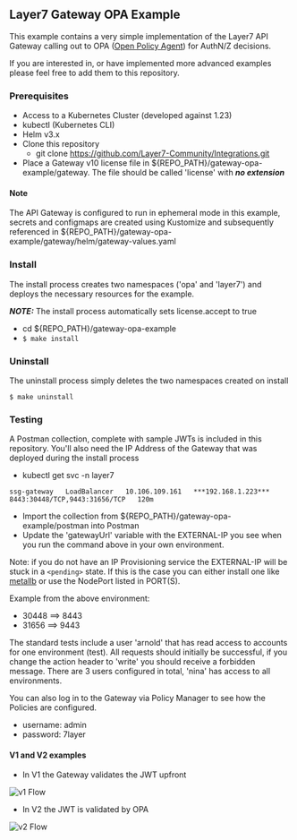 ## Layer7 Gateway OPA Example
This example contains a very simple implementation of the Layer7 API Gateway calling out
to OPA ([Open Policy Agent](https://www.openpolicyagent.org/docs/latest/)) for AuthN/Z decisions.

If you are interested in, or have implemented
more advanced examples please feel free to add them to this repository.

### Prerequisites
- Access to a Kubernetes Cluster (developed against 1.23)
- kubectl (Kubernetes CLI)
- Helm v3.x
- Clone this repository
  - git clone https://github.com/Layer7-Community/Integrations.git
- Place a Gateway v10 license file in ${REPO_PATH}/gateway-opa-example/gateway. The file should be called 'license' with ***no extension***

#### Note
The API Gateway is configured to run in ephemeral mode in this example, secrets and configmaps are created using Kustomize and subsequently referenced in ${REPO_PATH}/gateway-opa-example/gateway/helm/gateway-values.yaml

### Install
The install process creates two namespaces ('opa' and 'layer7') and deploys the necessary resources for the example.

***NOTE:*** The install process automatically sets license.accept to true

- cd ${REPO_PATH}/gateway-opa-example
- ```$ make install```

### Uninstall
The uninstall process simply deletes the two namespaces created on install

```$ make uninstall```

### Testing
A Postman collection, complete with sample JWTs is included in this repository. You'll also need the IP Address of the Gateway that was deployed during the install process
- kubectl get svc -n layer7
```NAME          TYPE           CLUSTER-IP       EXTERNAL-IP     PORT(S)                         AGE
ssg-gateway   LoadBalancer   10.106.109.161   ***192.168.1.223***   8443:30448/TCP,9443:31656/TCP   120m
```

- Import the collection from ${REPO_PATH}/gateway-opa-example/postman  into Postman
- Update the 'gatewayUrl' variable with the EXTERNAL-IP you see when you run the command above in your own environment.

Note: if you do not have an IP Provisioning service the EXTERNAL-IP will be stuck in a ```<pending>``` state. If this is the case you can either install one like [metallb](https://metallb.org) or use the NodePort listed in PORT(S).

Example from the above environment:
- 30448 ==> 8443 
- 31656 ==> 9443
 
The standard tests include a user 'arnold' that has read access to accounts for one environment (test). All requests should initially be successful, if you change the action header to 'write' you should receive a forbidden message. There are 3 users configured in total, 'nina' has access to all environments.

You can also log in to the Gateway via Policy Manager to see how the Policies are configured.
- username: admin
- password: 7layer

#### V1 and V2 examples
- In V1 the Gateway validates the JWT upfront

![v1 Flow](/postman/OPAv1Flow)

- In V2 the JWT is validated by OPA

![v2 Flow](/postman/OPAv2Flow)
